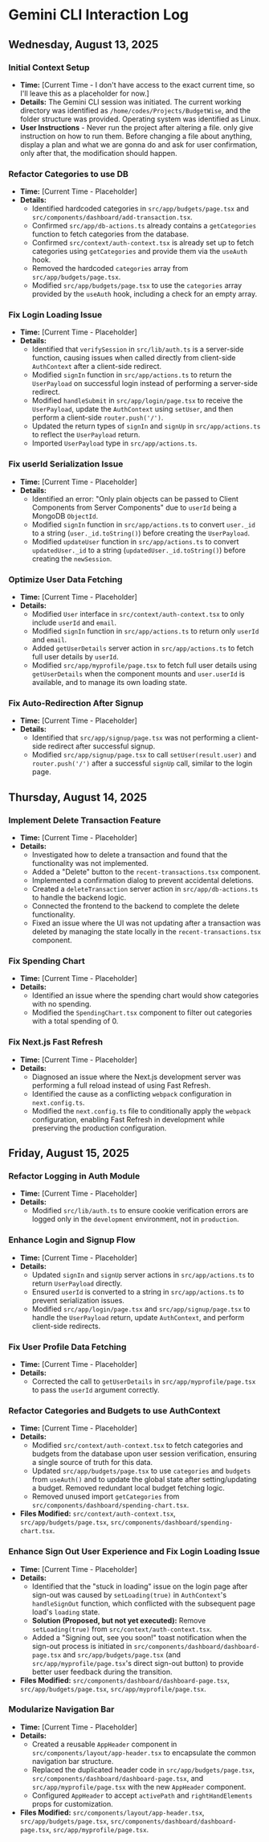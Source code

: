 # Gemini CLI Interaction Log

## Wednesday, August 13, 2025

### Initial Context Setup
- **Time:** [Current Time - I don't have access to the exact current time, so I'll leave this as a placeholder for now.]
- **Details:** The Gemini CLI session was initiated. The current working directory was identified as `/home/codes/Projects/BudgetWise`, and the folder structure was provided. Operating system was identified as Linux.
- **User Instructions** - Never run the project after altering a file. only give instruction on how to run them. Before changing a file about anything, display a plan and what we are gonna do and ask for user confirmation, only after that, the modification should happen.

### Refactor Categories to use DB
- **Time:** [Current Time - Placeholder]
- **Details:**
    - Identified hardcoded categories in `src/app/budgets/page.tsx` and `src/components/dashboard/add-transaction.tsx`.
    - Confirmed `src/app/db-actions.ts` already contains a `getCategories` function to fetch categories from the database.
    - Confirmed `src/context/auth-context.tsx` is already set up to fetch categories using `getCategories` and provide them via the `useAuth` hook.
    - Removed the hardcoded `categories` array from `src/app/budgets/page.tsx`.
    - Modified `src/app/budgets/page.tsx` to use the `categories` array provided by the `useAuth` hook, including a check for an empty array.

### Fix Login Loading Issue
- **Time:** [Current Time - Placeholder]
- **Details:**
    - Identified that `verifySession` in `src/lib/auth.ts` is a server-side function, causing issues when called directly from client-side `AuthContext` after a client-side redirect.
    - Modified `signIn` function in `src/app/actions.ts` to return the `UserPayload` on successful login instead of performing a server-side redirect.
    - Modified `handleSubmit` in `src/app/login/page.tsx` to receive the `UserPayload`, update the `AuthContext` using `setUser`, and then perform a client-side `router.push('/')`.
    - Updated the return types of `signIn` and `signUp` in `src/app/actions.ts` to reflect the `UserPayload` return.
    - Imported `UserPayload` type in `src/app/actions.ts`.

### Fix userId Serialization Issue
- **Time:** [Current Time - Placeholder]
- **Details:**
    - Identified an error: "Only plain objects can be passed to Client Components from Server Components" due to `userId` being a MongoDB `ObjectId`.
    - Modified `signIn` function in `src/app/actions.ts` to convert `user._id` to a string (`user._id.toString()`) before creating the `UserPayload`.
    - Modified `updateUser` function in `src/app/actions.ts` to convert `updatedUser._id` to a string (`updatedUser._id.toString()`) before creating the `newSession`.

### Optimize User Data Fetching
- **Time:** [Current Time - Placeholder]
- **Details:**
    - Modified `User` interface in `src/context/auth-context.tsx` to only include `userId` and `email`.
    - Modified `signIn` function in `src/app/actions.ts` to return only `userId` and `email`.
    - Added `getUserDetails` server action in `src/app/actions.ts` to fetch full user details by `userId`.
    - Modified `src/app/myprofile/page.tsx` to fetch full user details using `getUserDetails` when the component mounts and `user.userId` is available, and to manage its own loading state.

### Fix Auto-Redirection After Signup
- **Time:** [Current Time - Placeholder]
- **Details:**
    - Identified that `src/app/signup/page.tsx` was not performing a client-side redirect after successful signup.
    - Modified `src/app/signup/page.tsx` to call `setUser(result.user)` and `router.push('/')` after a successful `signUp` call, similar to the login page.

## Thursday, August 14, 2025

### Implement Delete Transaction Feature
- **Time:** [Current Time - Placeholder]
- **Details:**
    - Investigated how to delete a transaction and found that the functionality was not implemented.
    - Added a "Delete" button to the `recent-transactions.tsx` component.
    - Implemented a confirmation dialog to prevent accidental deletions.
    - Created a `deleteTransaction` server action in `src/app/db-actions.ts` to handle the backend logic.
    - Connected the frontend to the backend to complete the delete functionality.
    - Fixed an issue where the UI was not updating after a transaction was deleted by managing the state locally in the `recent-transactions.tsx` component.

### Fix Spending Chart
- **Time:** [Current Time - Placeholder]
- **Details:**
    - Identified an issue where the spending chart would show categories with no spending.
    - Modified the `SpendingChart.tsx` component to filter out categories with a total spending of 0.

### Fix Next.js Fast Refresh
- **Time:** [Current Time - Placeholder]
- **Details:**
    - Diagnosed an issue where the Next.js development server was performing a full reload instead of using Fast Refresh.
    - Identified the cause as a conflicting `webpack` configuration in `next.config.ts`.
    - Modified the `next.config.ts` file to conditionally apply the `webpack` configuration, enabling Fast Refresh in development while preserving the production configuration.

## Friday, August 15, 2025

### Refactor Logging in Auth Module
- **Time:** [Current Time - Placeholder]
- **Details:**
    - Modified `src/lib/auth.ts` to ensure cookie verification errors are logged only in the `development` environment, not in `production`.

### Enhance Login and Signup Flow
- **Time:** [Current Time - Placeholder]
- **Details:**
    - Updated `signIn` and `signUp` server actions in `src/app/actions.ts` to return `UserPayload` directly.
    - Ensured `userId` is converted to a string in `src/app/actions.ts` to prevent serialization issues.
    - Modified `src/app/login/page.tsx` and `src/app/signup/page.tsx` to handle the `UserPayload` return, update `AuthContext`, and perform client-side redirects.

### Fix User Profile Data Fetching
- **Time:** [Current Time - Placeholder]
- **Details:**
    - Corrected the call to `getUserDetails` in `src/app/myprofile/page.tsx` to pass the `userId` argument correctly.

### Refactor Categories and Budgets to use AuthContext
- **Time:** [Current Time - Placeholder]
- **Details:**
    - Modified `src/context/auth-context.tsx` to fetch categories and budgets from the database upon user session verification, ensuring a single source of truth for this data.
    - Updated `src/app/budgets/page.tsx` to use `categories` and `budgets` from `useAuth()` and to update the global state after setting/updating a budget. Removed redundant local budget fetching logic.
    - Removed unused import `getCategories` from `src/components/dashboard/spending-chart.tsx`.
- **Files Modified:** `src/context/auth-context.tsx`, `src/app/budgets/page.tsx`, `src/components/dashboard/spending-chart.tsx`.

### Enhance Sign Out User Experience and Fix Login Loading Issue
- **Time:** [Current Time - Placeholder]
- **Details:**
    - Identified that the "stuck in loading" issue on the login page after sign-out was caused by `setLoading(true)` in `AuthContext`'s `handleSignOut` function, which conflicted with the subsequent page load's `loading` state.
    - **Solution (Proposed, but not yet executed):** Remove `setLoading(true)` from `src/context/auth-context.tsx`.
    - Added a "Signing out, see you soon!" toast notification when the sign-out process is initiated in `src/components/dashboard/dashboard-page.tsx` and `src/app/budgets/page.tsx` (and `src/app/myprofile/page.tsx`'s direct sign-out button) to provide better user feedback during the transition.
- **Files Modified:** `src/components/dashboard/dashboard-page.tsx`, `src/app/budgets/page.tsx`, `src/app/myprofile/page.tsx`.

### Modularize Navigation Bar
- **Time:** [Current Time - Placeholder]
- **Details:**
    - Created a reusable `AppHeader` component in `src/components/layout/app-header.tsx` to encapsulate the common navigation bar structure.
    - Replaced the duplicated header code in `src/app/budgets/page.tsx`, `src/components/dashboard/dashboard-page.tsx`, and `src/app/myprofile/page.tsx` with the new `AppHeader` component.
    - Configured `AppHeader` to accept `activePath` and `rightHandElements` props for customization.
- **Files Modified:** `src/components/layout/app-header.tsx`, `src/app/budgets/page.tsx`, `src/components/dashboard/dashboard-page.tsx`, `src/app/myprofile/page.tsx`.
